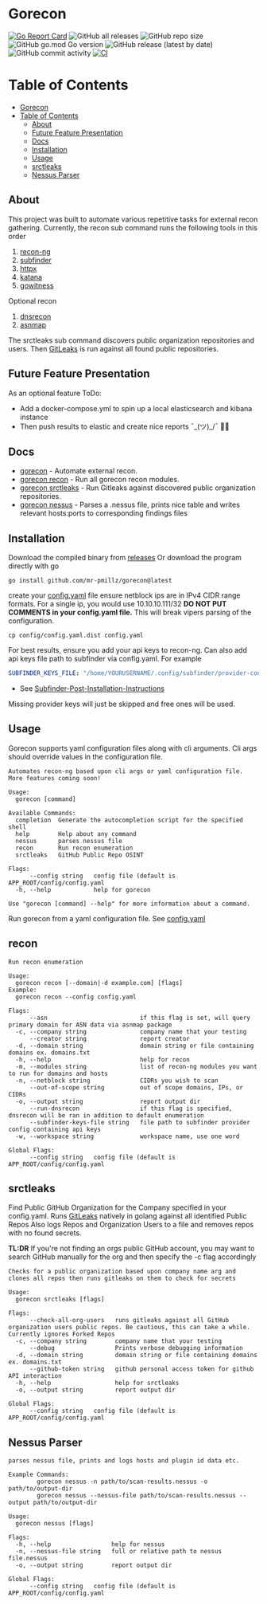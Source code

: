 # Gorecon

[![Go Report Card](https://goreportcard.com/badge/github.com/mr-pmillz/gorecon)](https://goreportcard.com/report/github.com/mr-pmillz/gorecon)
![GitHub all releases](https://img.shields.io/github/downloads/mr-pmillz/gorecon/total?style=social)
![GitHub repo size](https://img.shields.io/github/repo-size/mr-pmillz/gorecon?style=plastic)
![GitHub go.mod Go version](https://img.shields.io/github/go-mod/go-version/mr-pmillz/gorecon?style=plastic)
![GitHub release (latest by date)](https://img.shields.io/github/v/release/mr-pmillz/gorecon?style=plastic)
![GitHub commit activity](https://img.shields.io/github/commit-activity/m/mr-pmillz/gorecon?style=plastic)
[![CI](https://github.com/mr-pmillz/gorecon/actions/workflows/ci.yml/badge.svg)](https://github.com/mr-pmillz/gorecon/actions/workflows/ci.yml)

Table of Contents
=================

* [Gorecon](#gorecon)
* [Table of Contents](#table-of-contents)
  * [About](#about)
  * [Future Feature Presentation](#future-feature-presentation)
  * [Docs](#docs)
  * [Installation](#installation)
  * [Usage](#usage)
  * [srctleaks](#srctleaks)
  * [Nessus Parser](#nessus-parser)

## About

This project was built to automate various repetitive tasks for external recon gathering.
Currently, the recon sub command runs the following tools in this order
1. [recon-ng](https://github.com/lanmaster53/recon-ng)
2. [subfinder](https://github.com/projectdiscovery/subfinder)
3. [httpx](https://github.com/projectdiscovery/httpx)
4. [katana](https://github.com/projectdiscovery/katana)
5. [gowitness](https://github.com/sensepost/gowitness)

Optional recon
1. [dnsrecon](https://github.com/darkoperator/dnsrecon)
2. [asnmap](https://github.com/projectdiscovery/asnmap)

The srctleaks sub command discovers public organization repositories and users.
Then [GitLeaks](https://github.com/zricethezav/gitleaks) is run against all found public repositories.

## Future Feature Presentation

As an optional feature ToDo:
- Add a docker-compose.yml to spin up a local elasticsearch and kibana instance
- Then push results to elastic and create nice reports  ¯\_(ツ)_/¯ :man_shrugging:

## Docs

  * [gorecon](docs/gorecon.md)                         - Automate external recon.
  * [gorecon recon](docs/gorecon_recon.md)             - Run all gorecon recon modules.
  * [gorecon srctleaks](docs/gorecon_srctleaks.md)     - Run Gitleaks against discovered public organization repositories.
  * [gorecon nessus](docs/gorecon_nessus.md)           - Parses a .nessus file, prints nice table and writes relevant hosts:ports to corresponding findings files

## Installation

Download the compiled binary from [releases](https://github.com/mr-pmillz/gorecon/releases)
Or download the program directly with go

```shell
go install github.com/mr-pmillz/gorecon@latest
```

create your [config.yaml](config/config.yaml.dist) file
ensure netblock ips are in IPv4 CIDR range formats. For a single ip, you would use 10.10.10.111/32
**DO NOT PUT COMMENTS in your config.yaml file.** This will break vipers parsing of the configuration.

```shell
cp config/config.yaml.dist config.yaml
```

For best results, ensure you add your api keys to recon-ng.
Can also add api keys file path to subfinder via config.yaml.
For example
```yaml
SUBFINDER_KEYS_FILE: "/home/YOURUSERNAME/.config/subfinder/provider-config.yaml"
```
- See [Subfinder-Post-Installation-Instructions](https://github.com/projectdiscovery/subfinder#post-installation-instructions)

Missing provider keys will just be skipped and free ones will be used.

## Usage

Gorecon supports yaml configuration files along with cli arguments. Cli args should override values in the configuration file.

```shell
Automates recon-ng based upon cli args or yaml configuration file. More features coming soon!

Usage:
  gorecon [command]

Available Commands:
  completion  Generate the autocompletion script for the specified shell
  help        Help about any command
  nessus      parses nessus file
  recon       Run recon enumeration
  srctleaks   GitHub Public Repo OSINT

Flags:
      --config string   config file (default is APP_ROOT/config/config.yaml
  -h, --help            help for gorecon

Use "gorecon [command] --help" for more information about a command.
```

Run gorecon from a yaml configuration file.
See [config.yaml](config/config.yaml.dist)

## recon

```shell
Run recon enumeration

Usage:
  gorecon recon [--domain|-d example.com] [flags]
Example:
  gorecon recon --config config.yaml

Flags:
      --asn                          if this flag is set, will query primary domain for ASN data via asnmap package
  -c, --company string               company name that your testing
      --creator string               report creator
  -d, --domain string                domain string or file containing domains ex. domains.txt
  -h, --help                         help for recon
  -m, --modules string               list of recon-ng modules you want to run for domains and hosts
  -n, --netblock string              CIDRs you wish to scan
      --out-of-scope string          out of scope domains, IPs, or CIDRs
  -o, --output string                report output dir
      --run-dnsrecon                 if this flag is specified, dnsrecon will be ran in addition to default enumeration
      --subfinder-keys-file string   file path to subfinder provider config containing api keys
  -w, --workspace string             workspace name, use one word

Global Flags:
      --config string   config file (default is APP_ROOT/config/config.yaml
```

## srctleaks

Find Public GitHub Organization for the Company specified in your config.yaml.
Runs [GitLeaks](https://github.com/zricethezav/gitleaks) natively in golang against all identified Public Repos
Also logs Repos and Organization Users to a file and removes repos with no found secrets.

**TL:DR**
If you're not finding an orgs public GitHub account, you may want to search GitHub manually for the org and then specify the -c flag accordingly

```shell
Checks for a public organization based upon company name arg and clones all repos then runs gitleaks on them to check for secrets

Usage:
  gorecon srctleaks [flags]

Flags:
      --check-all-org-users   runs gitleaks against all GitHub organization users public repos. Be cautious, this can take a while. Currently ignores Forked Repos
  -c, --company string        company name that your testing
      --debug                 Prints verbose debugging information
  -d, --domain string         domain string or file containing domains ex. domains.txt
      --github-token string   github personal access token for github API interaction
  -h, --help                  help for srctleaks
  -o, --output string         report output dir

Global Flags:
      --config string   config file (default is APP_ROOT/config/config.yaml
```

## Nessus Parser

```shell
parses nessus file, prints and logs hosts and plugin id data etc.

Example Commands:
        gorecon nessus -n path/to/scan-results.nessus -o path/to/output-dir
        gorecon nessus --nessus-file path/to/scan-results.nessus --output path/to/output-dir

Usage:
  gorecon nessus [flags]

Flags:
  -h, --help                 help for nessus
  -n, --nessus-file string   full or relative path to nessus file.nessus
  -o, --output string        report output dir

Global Flags:
      --config string   config file (default is APP_ROOT/config/config.yaml
```